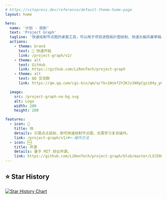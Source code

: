 ```yaml
---
# https://vitepress.dev/reference/default-theme-home-page
layout: home

hero:
  name: '计划 - 投射'
  text: 'Project Graph'
  tagline: '快速绘制节点图的桌面工具，可以用于项目进程拓扑图绘制、快速头脑风暴草稿。'
  actions:
    - theme: brand
      text: 🚀 快速开始
      link: /project-graph/v2/
    - theme: alt
      text: GitHub
      link: https://github.com/LiRenTech/project-graph
    - theme: alt
      text: QQ 交流群
      link: https://qm.qq.com/cgi-bin/qm/qr?k=1Wskf2Y2KJz3ARpCgzi04y_p95a78Wku&jump_from=webapi&authKey=EkjB+oWihwZIfyqVsIv2dGrNv7bhSGSIULM3+ZLU2R5AVxOUKaIRwi6TKOHlT04/

  image:
    src: /project-graph-no-bg.svg
    alt: Logo
    width: 200
    height: 200

features:
  - icon: 🚀
    title: 快
    details: 只需点点鼠标，即可快速绘制节点图，无需学习复杂操作。
    link: /project-graph/v1/#⌨️-操作方法
  - icon: 🆓
    title: 开源
    details: 基于 MIT 协议开源。
    link: https://github.com/LiRenTech/project-graph/blob/master/LICENSE
---
```


## ⭐ Star History

<a href="https://star-history.com/#LiRenTech/project-graph&Date">
 <picture>
   <source media="(prefers-color-scheme: dark)" srcset="https://api.star-history.com/svg?repos=LiRenTech/project-graph&type=Date&theme=dark" />
   <source media="(prefers-color-scheme: light)" srcset="https://api.star-history.com/svg?repos=LiRenTech/project-graph&type=Date" />
   <img alt="Star History Chart" src="https://api.star-history.com/svg?repos=LiRenTech/project-graph&type=Date" />
 </picture>
</a>
